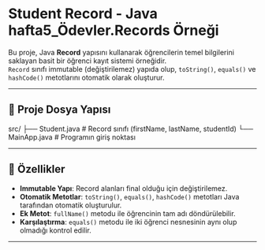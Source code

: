 # Student Record - Java hafta5_Ödevler.Records Örneği

Bu proje, Java **Record** yapısını kullanarak öğrencilerin temel bilgilerini saklayan basit bir öğrenci kayıt sistemi örneğidir.  
`Record` sınıfı immutable (değiştirilemez) yapıda olup, `toString()`, `equals()` ve `hashCode()` metotlarını otomatik olarak oluşturur.

---

## 📂 Proje Dosya Yapısı
src/
├── Student.java # Record sınıfı (firstName, lastName, studentId)
└── MainApp.java # Programın giriş noktası


---

## 🔹 Özellikler
- **Immutable Yapı**: Record alanları final olduğu için değiştirilemez.
- **Otomatik Metotlar**: `toString()`, `equals()`, `hashCode()` metotları Java tarafından otomatik oluşturulur.
- **Ek Metot**: `fullName()` metodu ile öğrencinin tam adı döndürülebilir.
- **Karşılaştırma**: `equals()` metodu ile iki öğrenci nesnesinin aynı olup olmadığı kontrol edilir.

---
